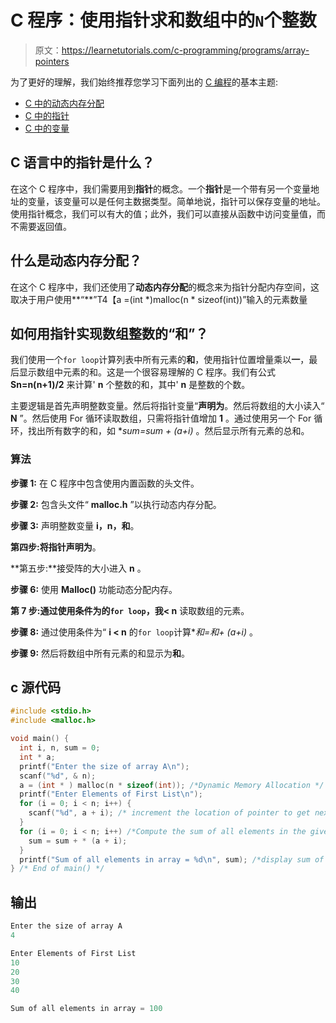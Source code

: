 # C 程序：使用指针求和数组中的`N`个整数

> 原文：<https://learnetutorials.com/c-programming/programs/array-pointers>

为了更好的理解，我们始终推荐您学习下面列出的 [C 编程](../ "C programming")的基本主题:

*   [C 中的动态内存分配](../../c-programming/dynamic-memory-allocation)
*   [C 中的指针](../../c-programming/pointers)
*   [C 中的变量](../../c-programming/variables)

## C 语言中的指针是什么？

在这个 C 程序中，我们需要用到**指针**的概念。一个**指针**是一个带有另一个变量地址的变量，该变量可以是任何主数据类型。简单地说，指针可以保存变量的地址。使用指针概念，我们可以有大的值；此外，我们可以直接从函数中访问变量值，而不需要返回值。

## 什么是动态内存分配？

在这个 C 程序中，我们还使用了**动态内存分配**的概念来为指针分配内存空间，这取决于用户使用**“**”T4【a =(int *)malloc(n * sizeof(int))”输入的元素数量

## 如何用指针实现数组整数的“和”？

我们使用一个`for loop`计算列表中所有元素的**和**，使用指针位置增量乘以**一**，最后显示数组中元素的和。这是一个很容易理解的 C 程序。我们有公式 **Sn=n(n+1)/2** 来计算' **n** 个整数的和，其中' **n** 是整数的个数。

主要逻辑是首先声明整数变量。然后将指针变量“**声明为**。然后将数组的大小读入“ **N** ”。然后使用 For 循环读取数组，只需将指针值增加 **1** 。通过使用另一个 For 循环，找出所有数字的和，如 **sum=sum + *(a+i)** 。然后显示所有元素的总和。

### 算法

**步骤 1:** 在 C 程序中包含使用内置函数的头文件。

**步骤 2:** 包含头文件“ **malloc.h** ”以执行动态内存分配。

**步骤 3:** 声明整数变量 **i，n，和**。

**第四步:**将指针**声明为**。

**第五步:**接受阵的大小进入 **n** 。

**步骤 6:** 使用 **Malloc()** 功能动态分配内存。

**第 7 步:**通过使用条件为**的`for loop`，我< n** 读取数组的元素。

**步骤 8:** 通过使用条件为“ **i < n** 的`for loop`计算**和=和+ *(a+i)** 。

**步骤 9:** 然后将数组中所有元素的和显示为**和**。

## c 源代码

```c
#include <stdio.h>
#include <malloc.h>

void main() {
  int i, n, sum = 0;
  int * a;
  printf("Enter the size of array A\n");
  scanf("%d", & n);
  a = (int * ) malloc(n * sizeof(int)); /*Dynamic Memory Allocation */
  printf("Enter Elements of First List\n");
  for (i = 0; i < n; i++) {
    scanf("%d", a + i); /* increment the location of pointer to get next value */
  }
  for (i = 0; i < n; i++) /*Compute the sum of all elements in the given array*/ {
    sum = sum + * (a + i);
  }
  printf("Sum of all elements in array = %d\n", sum); /*display sum of the numbers in array */
} /* End of main() */

```

## 输出

```c
Enter the size of array A
4

Enter Elements of First List
10
20
30
40

Sum of all elements in array = 100
```